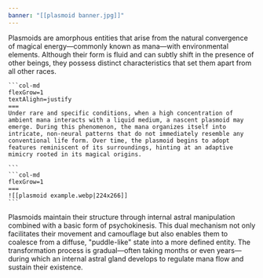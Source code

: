 ```yaml
---
banner: "[[plasmoid banner.jpg]]"
---
```

Plasmoids are amorphous entities that arise from the natural convergence of magical energy—commonly known as mana—with environmental elements. Although their form is fluid and can subtly shift in the presence of other beings, they possess distinct characteristics that set them apart from all other races.

````col
```col-md
flexGrow=1
textAlighn=justify
===
Under rare and specific conditions, when a high concentration of ambient mana interacts with a liquid medium, a nascent plasmoid may emerge. During this phenomenon, the mana organizes itself into intricate, non-neural patterns that do not immediately resemble any conventional life form. Over time, the plasmoid begins to adopt features reminiscent of its surroundings, hinting at an adaptive mimicry rooted in its magical origins.

```
```col-md
flexGrow=1
===
![[plasmoid example.webp|224x266]]
```
````

Plasmoids maintain their structure through internal astral manipulation combined with a basic form of psychokinesis. This dual mechanism not only facilitates their movement and camouflage but also enables them to coalesce from a diffuse, "puddle-like" state into a more defined entity. The transformation process is gradual—often taking months or even years—during which an internal astral gland develops to regulate mana flow and sustain their existence.